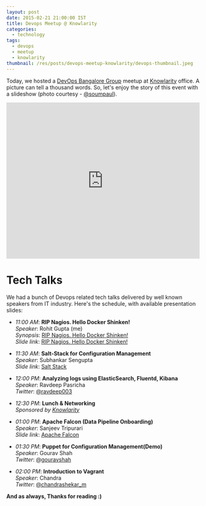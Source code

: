 ```yaml
---
layout: post
date: 2015-02-21 21:00:00 IST
title: Devops Meetup @ Knowlarity
categories:
  - technology
tags:
  - devops
  - meetup
  - knowlarity
thumbnail: /res/posts/devops-meetup-knowlarity/devops-thumbnail.jpeg
---
```


Today, we hosted a [DevOps Bangalore Group](http://www.meetup.com/devops-bangalore/) meetup at [Knowlarity](http://www.knowlarity.com/) office. A picture can tell a thousand words. So, let's enjoy the story of this event with a slideshow (photo courtesy - [@soumpaul](https://twitter.com/soumpaul)).

<div style='position: relative; padding-bottom: 81%; height: 0; overflow: hidden;'><iframe id='iframe' src='http://flickrit.com/slideshowholder.php?height=80&size=big&speed=3.0&count=100&setId=72157650942872382&click=true&counter=true&theme=1&thumbnails=1&transition=2&layoutType=responsive&sort=0' scrolling='no' frameborder='0'style='width:100%; height:100%; position: absolute; top:0; left:0;' ></iframe></div>

Tech Talks
==========

We had a bunch of Devops related tech talks delivered by well known speakers from IT industry. Here's the schedule, with available presentation slides:

* *11:00 AM*: **RIP Nagios. Hello Docker Shinken!**  
    *Speaker*: Rohit Gupta (me)  
    *Synopsis*: [RIP Nagios. Hello Docker Shinken!](/blog/rip-nagios-hello-docker-shinken.html)  
    *Slide link*: [RIP Nagios. Hello Docker Shinken!](/res/posts/devops-meetup-knowlarity/rip_nagios_hello_docker_shinken/)

* *11:30 AM*: **Salt-Stack for Configuration Management**  
    *Speaker*: Subhankar Sengupta  
    *Slide link*: [Salt Stack](http://www.slideshare.net/DevOpsBangalore/salt-stack-subhankar-sengupta)

* *12:00 PM*: **Analyzing logs using ElasticSearch, Fluentd, Kibana**  
    *Speaker*: Ravdeep Pasricha  
    *Twitter*: [@ravdeep003](https://twitter.com/ravdeep003)

* *12:30 PM*: **Lunch & Networking**  
    *Sponsored by [Knowlarity](http://www.knowlarity.com/)*

* *01:00 PM*: **Apache Falcon (Data Pipeline Onboarding)**  
    *Speaker*: Sanjeev Tripurari  
    *Slide link*: [Apache Falcon](http://www.slideshare.net/DevOpsBangalore/apache-falcon-sanjeev-tripurari)

* *01:30 PM*: **Puppet for Configuration Management(Demo)**  
    *Speaker*: Gourav Shah  
    *Twitter*: [@gouravshah](https://twitter.com/gouravshah)

* *02:00 PM*: **Introduction to Vagrant**  
    *Speaker*: Chandra  
    *Twitter*: [@chandrashekar_m](https://twitter.com/chandrashekar_m)

**And as always, Thanks for reading :)**
